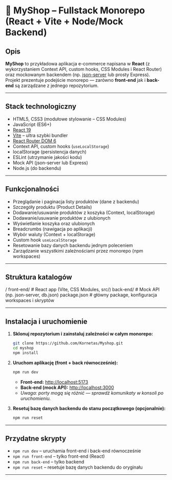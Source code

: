 # 🛒 MyShop – Fullstack Monorepo (React + Vite + Node/Mock Backend)

## Opis

**MyShop** to przykładowa aplikacja e-commerce napisana w **React** (z wykorzystaniem Context API, custom hooks, CSS Modules i React Router) oraz mockowanym backendem (np. [json-server](https://github.com/typicode/json-server) lub prosty Express).  
Projekt prezentuje podejście monorepo — zarówno **front-end** jak i **back-end** są zarządzane z jednego repozytorium.

---

## Stack technologiczny

- HTML5, CSS3 (modułowe stylowanie – CSS Modules)
- JavaScript (ES6+)
- [React 19](https://react.dev/)
- [Vite](https://vitejs.dev/) – ultra szybki bundler
- [React Router DOM 6](https://reactrouter.com/)
- Context API, custom hooks (`useLocalStorage`)
- localStorage (persistencja danych)
- ESLint (utrzymanie jakości kodu)
- Mock API (json-server lub Express)
- Node.js (do backendu)

---

## Funkcjonalności

- Przeglądanie i paginacja listy produktów (dane z backendu)
- Szczegóły produktu (Product Details)
- Dodawanie/usuwanie produktów z koszyka (Context, localStorage)
- Dodawanie/usuwanie produktów z ulubionych
- Wyświetlanie koszyka oraz ulubionych
- Breadcrumbs (nawigacja po aplikacji)
- Wybór waluty (Context + localStorage)
- Custom hook `useLocalStorage`
- Resetowanie bazy danych backendu jednym poleceniem
- Zarządzanie wszystkimi zależnościami przez monorepo (npm workspaces)

---

## Struktura katalogów

/
front-end/ # React app (Vite, CSS Modules, src/)
back-end/ # Mock API (np. json-server, db.json)
package.json # główny package, konfiguracja workspaces i skryptów

---

## Instalacja i uruchomienie

1. **Sklonuj repozytorium i zainstaluj zależności w całym monorepo:**

   ```bash
   git clone https://github.com/Kornetas/Myshop.git
   cd myshop
   npm install
   ```

2. **Uruchom aplikację (front + back równocześnie):**

   ```bash
   npm run dev
   ```

   - **Front-end:** [http://localhost:5173](http://localhost:5173)
   - **Back-end (mock API):** [http://localhost:3000](http://localhost:3000)
   - _Uwaga: porty mogą się różnić — sprawdź komunikaty w konsoli po uruchomieniu._

3. **Resetuj bazę danych backendu do stanu początkowego (opcjonalnie):**

   ```bash
   npm run reset
   ```

---

## Przydatne skrypty

- `npm run dev` – uruchamia front-end i back-end równocześnie
- `npm run front-end` – tylko front-end (React)
- `npm run back-end` – tylko backend
- `npm run reset` – resetuje bazę danych backendu do oryginału

---
